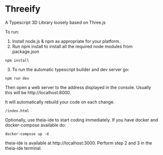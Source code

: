 # Threeify

A Typescript 3D Library loosely based on Three.js

To run:

1. Install node.js & npm as appropriate for your platform.
2. Run npm install to install all the required node modules from package.json

```
npm install
```

3. To run the automatic typescript builder and dev server go:

```
npm run dev
```

Then open a web server to the address displayed in the console. Usually this will be http://localhost:8000.

It will automatically rebuild your code on each change.

```
/index.html
```

Optionally, use theia-ide to start coding immediately. If you have docker and docker-compose available do:

```
docker-compose up -d
```

theia-ide is available at http://localhost:3000. Perform step 2 and 3 in the theia-ide terminal.
